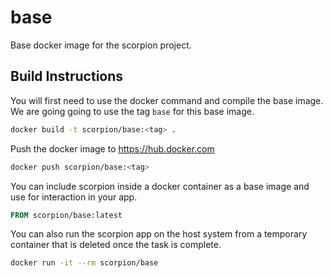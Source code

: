 # base

Base docker image for the scorpion project.

## Build Instructions

You will first need to use the docker command and compile the base image. We are going going to use the tag `base` for this base image.

``` bash
docker build -t scorpion/base:<tag> .
```

Push the docker image to <https://hub.docker.com>

``` bash
docker push scorpion/base:<tag>
```

You can include scorpion inside a docker container as a base image and use for interaction in your app.

``` dockerfile
FROM scorpion/base:latest
```

You can also run the scorpion app on the host system from a temporary container that is deleted once the task is complete.

``` bash
docker run -it --rm scorpion/base
```
